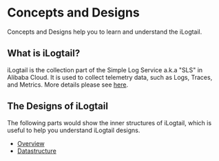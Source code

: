 # Concepts and Designs
Concepts and Designs help you to learn and understand the iLogtail. 

## What is iLogtail?
iLogtail is the collection part of the Simple Log Service a.k.a "SLS" in Alibaba Cloud. It is used to collect telemetry data, such as Logs, Traces, and Metrics. More details please see [here](https://www.alibabacloud.com/help/doc-detail/28979.htm).

## The Designs of iLogtail
The following parts would show the inner structures of iLogtail, which is useful to help you understand iLogtail designs.
- [Overview](Overview.md)
- [Datastructure](Datastructure.md)
